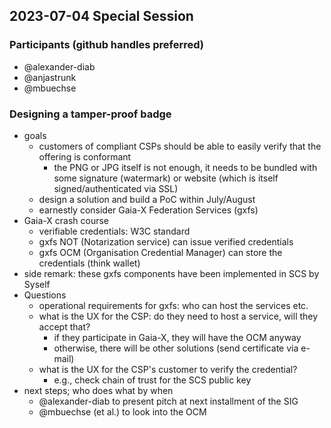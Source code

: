 ## 2023-07-04 Special Session

### Participants (github handles preferred)
- @alexander-diab
- @anjastrunk
- @mbuechse

### Designing a tamper-proof badge

- goals
    - customers of compliant CSPs should be able to easily verify that the offering is conformant
        - the PNG or JPG itself is not enough, it needs to be bundled with some signature (watermark) or website (which is itself signed/authenticated via SSL)
    - design a solution and build a PoC within July/August
    - earnestly consider Gaia-X Federation Services (gxfs)
- Gaia-X crash course
    - verifiable credentials: W3C standard
    - gxfs NOT (Notarization service) can issue verified credentials
    - gxfs OCM (Organisation Credential Manager) can store the credentials (think wallet)
- side remark: these gxfs components have been implemented in SCS by Syself
- Questions
    - operational requirements for gxfs: who can host the services etc.
    - what is the UX for the CSP: do they need to host a service, will they accept that?
        - if they participate in Gaia-X, they will have the OCM anyway
        - otherwise, there will be other solutions (send certificate via e-mail)
    - what is the UX for the CSP's customer to verify the credential?
        - e.g., check chain of trust for the SCS public key
- next steps; who does what by when
    - @alexander-diab to present pitch at next installment of the SIG
    - @mbuechse (et al.) to look into the OCM
